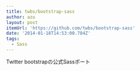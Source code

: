 ```yaml
---
title: twbs/bootstrap-sass
author: azu
layout: post
itemUrl: 'https://github.com/twbs/bootstrap-sass'
date: '2014-01-18T14:53:00.784Z'
tags:
  - Sass
---
```

Twitter bootstrapの公式Sassポート
